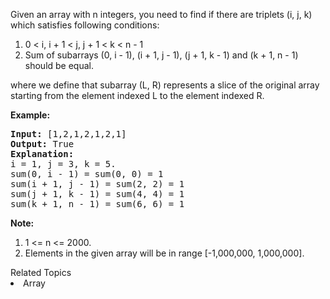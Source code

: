 <p>
Given an array with n integers, you need to find if there are triplets  (i, j, k) which satisfies following conditions:
<ol>
<li> 0 < i, i + 1 < j, j + 1 < k < n - 1 </li>
<li> Sum of subarrays (0, i - 1), (i + 1, j - 1), (j + 1, k - 1) and (k + 1, n - 1) should be equal. </li>
</ol>
where we define that subarray (L, R) represents a slice of the original array starting from the element indexed L to the element indexed R.
</p>

<p><b>Example:</b><br />
<pre>
<b>Input:</b> [1,2,1,2,1,2,1]
<b>Output:</b> True
<b>Explanation:</b>
i = 1, j = 3, k = 5. 
sum(0, i - 1) = sum(0, 0) = 1
sum(i + 1, j - 1) = sum(2, 2) = 1
sum(j + 1, k - 1) = sum(4, 4) = 1
sum(k + 1, n - 1) = sum(6, 6) = 1
</pre>
</p>

<b>Note:</b>
<ol>
<li> 1 <= n <= 2000. </li>
<li> Elements in the given array will be in range [-1,000,000, 1,000,000]. </li>
</ol><div><div>Related Topics</div><div><li>Array</li></div></div>